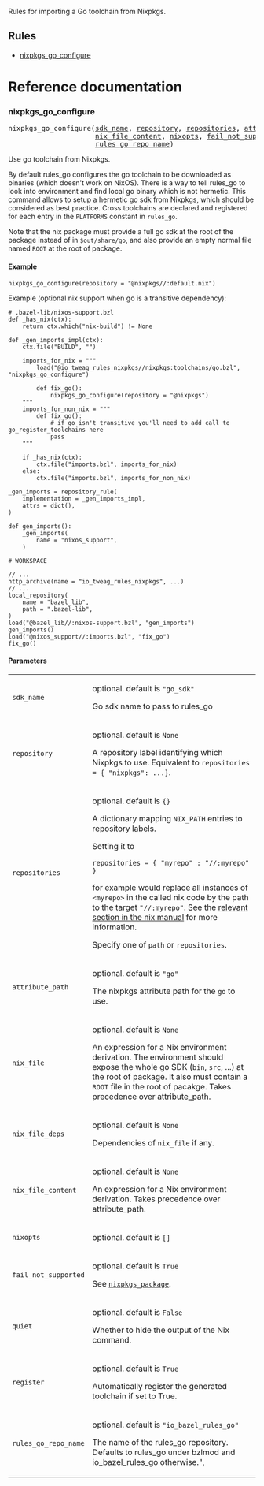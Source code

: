 <!-- Generated with Stardoc: http://skydoc.bazel.build -->

<!-- Edit the docstring in `toolchains/go/go.bzl` and run `bazel run //docs:update-README.md` to change this repository's `README.md`. -->

Rules for importing a Go toolchain from Nixpkgs.

## Rules

* [nixpkgs_go_configure](#nixpkgs_go_configure)


# Reference documentation

<a id="#nixpkgs_go_configure"></a>

### nixpkgs_go_configure

<pre>
nixpkgs_go_configure(<a href="#nixpkgs_go_configure-sdk_name">sdk_name</a>, <a href="#nixpkgs_go_configure-repository">repository</a>, <a href="#nixpkgs_go_configure-repositories">repositories</a>, <a href="#nixpkgs_go_configure-attribute_path">attribute_path</a>, <a href="#nixpkgs_go_configure-nix_file">nix_file</a>, <a href="#nixpkgs_go_configure-nix_file_deps">nix_file_deps</a>,
                     <a href="#nixpkgs_go_configure-nix_file_content">nix_file_content</a>, <a href="#nixpkgs_go_configure-nixopts">nixopts</a>, <a href="#nixpkgs_go_configure-fail_not_supported">fail_not_supported</a>, <a href="#nixpkgs_go_configure-quiet">quiet</a>, <a href="#nixpkgs_go_configure-register">register</a>,
                     <a href="#nixpkgs_go_configure-rules_go_repo_name">rules_go_repo_name</a>)
</pre>

Use go toolchain from Nixpkgs.

By default rules_go configures the go toolchain to be downloaded as binaries (which doesn't work on NixOS).
There is a way to tell rules_go to look into environment and find local go binary which is not hermetic.
This command allows to setup a hermetic go sdk from Nixpkgs, which should be considered as best practice.
Cross toolchains are declared and registered for each entry in the `PLATFORMS` constant in `rules_go`.

Note that the nix package must provide a full go sdk at the root of the package instead of in `$out/share/go`,
and also provide an empty normal file named `ROOT` at the root of package.

#### Example

  ```bzl
  nixpkgs_go_configure(repository = "@nixpkgs//:default.nix")
  ```

  Example (optional nix support when go is a transitive dependency):

  ```bzl
  # .bazel-lib/nixos-support.bzl
  def _has_nix(ctx):
      return ctx.which("nix-build") != None

  def _gen_imports_impl(ctx):
      ctx.file("BUILD", "")

      imports_for_nix = """
          load("@io_tweag_rules_nixpkgs//nixpkgs:toolchains/go.bzl", "nixpkgs_go_configure")

          def fix_go():
              nixpkgs_go_configure(repository = "@nixpkgs")
      """
      imports_for_non_nix = """
          def fix_go():
              # if go isn't transitive you'll need to add call to go_register_toolchains here
              pass
      """

      if _has_nix(ctx):
          ctx.file("imports.bzl", imports_for_nix)
      else:
          ctx.file("imports.bzl", imports_for_non_nix)

  _gen_imports = repository_rule(
      implementation = _gen_imports_impl,
      attrs = dict(),
  )

  def gen_imports():
      _gen_imports(
          name = "nixos_support",
      )

  # WORKSPACE

  // ...
  http_archive(name = "io_tweag_rules_nixpkgs", ...)
  // ...
  local_repository(
      name = "bazel_lib",
      path = ".bazel-lib",
  )
  load("@bazel_lib//:nixos-support.bzl", "gen_imports")
  gen_imports()
  load("@nixos_support//:imports.bzl", "fix_go")
  fix_go()
  ```


#### Parameters

<table class="params-table">
<colgroup>
<col class="col-param" />
<col class="col-description" />
</colgroup>
<tbody>
<tr id="nixpkgs_go_configure-sdk_name">
<td><code>sdk_name</code></td>
<td>

optional.
default is <code>"go_sdk"</code>

<p>

Go sdk name to pass to rules_go

</p>
</td>
</tr>
<tr id="nixpkgs_go_configure-repository">
<td><code>repository</code></td>
<td>

optional.
default is <code>None</code>

<p>

A repository label identifying which Nixpkgs to use. Equivalent to `repositories = { "nixpkgs": ...}`.

</p>
</td>
</tr>
<tr id="nixpkgs_go_configure-repositories">
<td><code>repositories</code></td>
<td>

optional.
default is <code>{}</code>

<p>

A dictionary mapping `NIX_PATH` entries to repository labels.

Setting it to
```
repositories = { "myrepo" : "//:myrepo" }
```
for example would replace all instances of `<myrepo>` in the called nix code by the path to the target `"//:myrepo"`. See the [relevant section in the nix manual](https://nixos.org/nix/manual/#env-NIX_PATH) for more information.

Specify one of `path` or `repositories`.

</p>
</td>
</tr>
<tr id="nixpkgs_go_configure-attribute_path">
<td><code>attribute_path</code></td>
<td>

optional.
default is <code>"go"</code>

<p>

The nixpkgs attribute path for the `go` to use.

</p>
</td>
</tr>
<tr id="nixpkgs_go_configure-nix_file">
<td><code>nix_file</code></td>
<td>

optional.
default is <code>None</code>

<p>

An expression for a Nix environment derivation. The environment should expose the whole go SDK (`bin`, `src`, ...) at the root of package. It also must contain a `ROOT` file in the root of pacakge. Takes precedence over attribute_path.

</p>
</td>
</tr>
<tr id="nixpkgs_go_configure-nix_file_deps">
<td><code>nix_file_deps</code></td>
<td>

optional.
default is <code>None</code>

<p>

Dependencies of `nix_file` if any.

</p>
</td>
</tr>
<tr id="nixpkgs_go_configure-nix_file_content">
<td><code>nix_file_content</code></td>
<td>

optional.
default is <code>None</code>

<p>

An expression for a Nix environment derivation. Takes precedence over attribute_path.

</p>
</td>
</tr>
<tr id="nixpkgs_go_configure-nixopts">
<td><code>nixopts</code></td>
<td>

optional.
default is <code>[]</code>

</td>
</tr>
<tr id="nixpkgs_go_configure-fail_not_supported">
<td><code>fail_not_supported</code></td>
<td>

optional.
default is <code>True</code>

<p>

See [`nixpkgs_package`](#nixpkgs_package-fail_not_supported).

</p>
</td>
</tr>
<tr id="nixpkgs_go_configure-quiet">
<td><code>quiet</code></td>
<td>

optional.
default is <code>False</code>

<p>

Whether to hide the output of the Nix command.

</p>
</td>
</tr>
<tr id="nixpkgs_go_configure-register">
<td><code>register</code></td>
<td>

optional.
default is <code>True</code>

<p>

Automatically register the generated toolchain if set to True.

</p>
</td>
</tr>
<tr id="nixpkgs_go_configure-rules_go_repo_name">
<td><code>rules_go_repo_name</code></td>
<td>

optional.
default is <code>"io_bazel_rules_go"</code>

<p>

The name of the rules_go repository. Defaults to rules_go under bzlmod and io_bazel_rules_go otherwise.",

</p>
</td>
</tr>
</tbody>
</table>


